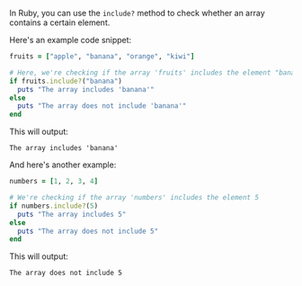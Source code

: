 In Ruby, you can use the `include?` method to check whether an array contains a certain element. 

Here's an example code snippet:

```ruby
fruits = ["apple", "banana", "orange", "kiwi"]

# Here, we're checking if the array 'fruits' includes the element "banana"
if fruits.include?("banana")
  puts "The array includes 'banana'"
else
  puts "The array does not include 'banana'"
end
```

This will output:

```
The array includes 'banana'
```

And here's another example:

```ruby
numbers = [1, 2, 3, 4]

# We're checking if the array 'numbers' includes the element 5
if numbers.include?(5)
  puts "The array includes 5"
else
  puts "The array does not include 5"
end
```

This will output:

```
The array does not include 5
```
